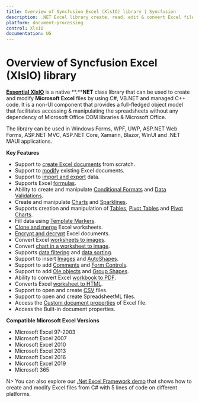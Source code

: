 ```yaml
---
title: Overview of Syncfusion Excel (XlsIO) library | Syncfusion
description: .NET Excel library create, read, edit & convert Excel file in WinForms, WPF, UWP, ASP.NET Core, ASP.NET MVC, Xamarin, Blazor, WinUI and .NET MAUI applications.
platform: document-processing
control: XlsIO
documentation: UG
---
```


# Overview of Syncfusion Excel (XlsIO) library

[**Essential XlsIO**](https://www.syncfusion.com/document-processing/excel-framework/net) is a native **.****NET** class library that can be used to create and modify **Microsoft** **Excel** files by using C#, VB.NET and managed C++ code. It is a non-UI component that provides a full-fledged object model that facilitates accessing & manipulating the spreadsheets without any dependency of Microsoft Office COM libraries & Microsoft Office.

The library can be used in Windows Forms, WPF, UWP, ASP.NET Web Forms, ASP.NET MVC, ASP.NET Core, Xamarin, Blazor, WinUI and .NET MAUI applications.

**Key Features**

* Support to [create Excel documents](https://help.syncfusion.com/document-processing/excel/excel-library/net/create-excel-file-csharp-vbnet) from scratch.
* Support to [modify](https://help.syncfusion.com/document-processing/excel/excel-library/net/loading-and-saving-workbook) existing Excel documents.
* Support to [import and export](https://help.syncfusion.com/document-processing/excel/excel-library/net/working-with-data) data.
* Supports Excel [formulas](https://help.syncfusion.com/document-processing/excel/excel-library/net/working-with-formulas).
* Ability to create and manipulate [Conditional Formats](https://help.syncfusion.com/document-processing/excel/excel-library/net/working-with-conditional-formatting) and [Data Validations](https://help.syncfusion.com/document-processing/excel/excel-library/net/working-with-data-validation).
* Create and manipulate [Charts](https://help.syncfusion.com/document-processing/excel/excel-library/net/working-with-charts) and [Sparklines](https://help.syncfusion.com/document-processing/excel/excel-library/net/working-with-charts#sparkline-chart).
* Supports creation and manipulation of [Tables](https://help.syncfusion.com/document-processing/excel/excel-library/net/working-with-excel-tables), [Pivot Tables](https://help.syncfusion.com/document-processing/excel/excel-library/net/working-with-pivot-tables) and [Pivot Charts](https://help.syncfusion.com/document-processing/excel/excel-library/net/working-with-pivot-charts).
* Fill data using [Template Markers](https://help.syncfusion.com/document-processing/excel/excel-library/net/working-with-template-markers).
* [Clone and merge](https://help.syncfusion.com/document-processing/excel/excel-library/net/working-with-excel-worksheet#move-or-copy-a-worksheet) Excel worksheets.
* [Encrypt and decrypt](https://help.syncfusion.com/document-processing/excel/excel-library/net/security) Excel documents.
* Convert Excel [worksheets to images](https://help.syncfusion.com/document-processing/excel/conversions/excel-to-image/net/worksheet-to-image-conversion).
* Convert [chart in a worksheet to image](https://help.syncfusion.com/document-processing/excel/conversions/chart-to-image/net/chart-to-image-conversion).
* Supports [data filtering](https://help.syncfusion.com/document-processing/excel/excel-library/net/worksheet-cells-manipulation#data-filtering) and [data sorting](https://help.syncfusion.com/document-processing/excel/excel-library/net/worksheet-cells-manipulation#data-sorting).
* Support to insert [Images](https://help.syncfusion.com/document-processing/excel/excel-library/net/working-with-pictures) and [AutoShapes](https://help.syncfusion.com/document-processing/excel/excel-library/net/working-with-drawing-objects#autoshapes).
* Support to add [Comments](https://help.syncfusion.com/document-processing/excel/excel-library/net/working-with-drawing-objects#comments) and [Form Controls](https://help.syncfusion.com/document-processing/excel/excel-library/net/working-with-drawing-objects#form-controls).
* Support to add [Ole objects](https://help.syncfusion.com/document-processing/excel/excel-library/net/working-with-drawing-objects#ole-objects) and [Group Shapes](https://help.syncfusion.com/document-processing/excel/excel-library/net/working-with-drawing-objects#group-shapes).
* Ability to convert Excel [workbook to PDF](https://help.syncfusion.com/document-processing/excel/conversions/excel-to-pdf/net/excel-to-pdf-conversion).
* Converts Excel [worksheet to HTML](https://help.syncfusion.com/document-processing/excel/excel-library/net/working-with-excel-worksheet#save-worksheet-as-html).
* Support to open and create [CSV](https://help.syncfusion.com/document-processing/excel/excel-library/net/working-with-excel-worksheet#save-worksheet-as-csv) files.
* Support to open and create SpreadsheetML files.
* Access the [Custom document properties](https://www.syncfusion.com/kb/8441/add-custom-properties-to-excel-document-using-xlsio) of Excel file.
* Access the Built-in document properties.

**Compatible Microsoft Excel Versions**

* Microsoft Excel 97-2003
* Microsoft Excel 2007
* Microsoft Excel 2010
* Microsoft Excel 2013
* Microsoft Excel 2016
* Microsoft Excel 2019
* Microsoft 365

N> You can also explore our [.Net Excel Framework demo](https://www.syncfusion.com/demos/fileformats/excel-library) that shows how to create and modify Excel files from C# with 5 lines of code on different platforms.
